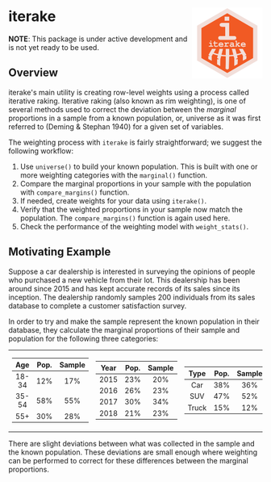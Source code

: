 
iterake <img src=logo/ITERAKE_LOGO_01.png width=140 height=140 align="right" />
===============================================================================

**NOTE**: This package is under active development and is not yet ready to be used.

Overview
--------

iterake's main utility is creating row-level weights using a process called iterative raking. Iterative raking (also known as rim weighting), is one of several methods used to correct the deviation between the *marginal* proportions in a sample from a known population, or, universe as it was first referred to (Deming & Stephan 1940) for a given set of variables.

The weighting process with `iterake` is fairly straightforward; we suggest the following workflow:

1.  Use `universe()` to build your known population. This is built with one or more weighting categories with the `marginal()` function.
2.  Compare the marginal proportions in your sample with the population with `compare_margins()` function.
3.  If needed, create weights for your data using `iterake()`.
4.  Verify that the weighted proportions in your sample now match the population. The `compare_margins()` function is again used here.
5.  Check the performance of the weighting model with `weight_stats()`.

Motivating Example
------------------

Suppose a car dealership is interested in surveying the opinions of people who purchased a new vehicle from their lot. This dealership has been around since 2015 and has kept accurate records of its sales since its inception. The dealership randomly samples 200 individuals from its sales database to complete a customer satisfaction survey.

In order to try and make the sample represent the known population in their database, they calculate the marginal proportions of their sample and population for the following three categories:

<table class="kable_wrapper">
<tbody>
<tr>
<td>
<table>
<thead>
<tr>
<th style="text-align:center;">
Age
</th>
<th style="text-align:center;">
Pop.
</th>
<th style="text-align:center;">
Sample
</th>
</tr>
</thead>
<tbody>
<tr>
<td style="text-align:center;">
18-34
</td>
<td style="text-align:center;">
12%
</td>
<td style="text-align:center;">
17%
</td>
</tr>
<tr>
<td style="text-align:center;">
35-54
</td>
<td style="text-align:center;">
58%
</td>
<td style="text-align:center;">
55%
</td>
</tr>
<tr>
<td style="text-align:center;">
55+
</td>
<td style="text-align:center;">
30%
</td>
<td style="text-align:center;">
28%
</td>
</tr>
</tbody>
</table>
</td>
<td>
<table>
<thead>
<tr>
<th style="text-align:center;">
Year
</th>
<th style="text-align:center;">
Pop.
</th>
<th style="text-align:center;">
Sample
</th>
</tr>
</thead>
<tbody>
<tr>
<td style="text-align:center;">
2015
</td>
<td style="text-align:center;">
23%
</td>
<td style="text-align:center;">
20%
</td>
</tr>
<tr>
<td style="text-align:center;">
2016
</td>
<td style="text-align:center;">
26%
</td>
<td style="text-align:center;">
23%
</td>
</tr>
<tr>
<td style="text-align:center;">
2017
</td>
<td style="text-align:center;">
30%
</td>
<td style="text-align:center;">
34%
</td>
</tr>
<tr>
<td style="text-align:center;">
2018
</td>
<td style="text-align:center;">
21%
</td>
<td style="text-align:center;">
23%
</td>
</tr>
</tbody>
</table>
</td>
<td>
<table>
<thead>
<tr>
<th style="text-align:center;">
Type
</th>
<th style="text-align:center;">
Pop.
</th>
<th style="text-align:center;">
Sample
</th>
</tr>
</thead>
<tbody>
<tr>
<td style="text-align:center;">
Car
</td>
<td style="text-align:center;">
38%
</td>
<td style="text-align:center;">
36%
</td>
</tr>
<tr>
<td style="text-align:center;">
SUV
</td>
<td style="text-align:center;">
47%
</td>
<td style="text-align:center;">
52%
</td>
</tr>
<tr>
<td style="text-align:center;">
Truck
</td>
<td style="text-align:center;">
15%
</td>
<td style="text-align:center;">
12%
</td>
</tr>
</tbody>
</table>
</td>
</tr>
</tbody>
</table>
There are slight deviations between what was collected in the sample and the known population. These deviations are small enough where weighting can be performed to correct for these differences between the marginal proportions.
